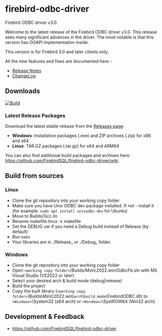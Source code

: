 # firebird-odbc-driver

Firebird ODBC driver v3.0

Welcome to the latest release of the Firebird ODBC driver v3.0. This release
sees many significant advances in the driver.
The most notable is that this version has OOAPI implementation inside.

This version is for Firebird 3.0 and later clients only.

All the new features and fixes are documented here - 
* [Release Notes](https://html-preview.github.io/?url=https://github.com/FirebirdSQL/firebird-odbc-driver/blob/master/Install/ReleaseNotes_v3.0.html)
* [ChangeLog](https://raw.githubusercontent.com/FirebirdSQL/firebird-odbc-driver/master/ChangeLog_v3.0)

## Downloads

[![Build](https://github.com/FirebirdSQL/firebird-odbc-driver/actions/workflows/build.yml/badge.svg)](https://github.com/FirebirdSQL/firebird-odbc-driver/actions/workflows/build.yml)

### Latest Release Packages
Download the latest stable release from the [Releases page](https://github.com/FirebirdSQL/firebird-odbc-driver/releases/latest):

* **Windows**: Installation packages (.exe) and ZIP archives (.zip) for x86 and x64
* **Linux**: TAR.GZ packages (.tar.gz) for x64 and ARM64

You can also find additional build packages and archives here: https://github.com/FirebirdSQL/firebird-odbc-driver/wiki


## Build from sources

### Linux
* Clone the git repository into your working copy folder
* Make sure you have Unix ODBC dev package installed. If not - install it (for example: `sudo apt install unixodbc-dev` for Ubuntu)
* Move to Builds/Gcc.lin
* Rename makefile.linux -> makefile
* Set the DEBUG var if you need a Debug build instead of Release (by default)
* Run `make`
* Your libraries are in ./Release_<arch> or ./Debug_<arch> folder.

### Windows
* Clone the git repository into your working copy folder
* Open `<working copy folder>`/Builds/MsVc2022.win/OdbcFb.sln with MS Visual Studio (VS2022 or later)
* Select your desired arch & build mode (debug|release)
* Build the project
* Copy the built library (`<working copy folder>`\Builds\MsVc2022.win\\`arch`\\`build_mode`\FirebirdODBC.dll) to `<Windows>`\System32 (x64 arch) or `<Windows>`\SysWOW64 (Win32 arch)

## Development & Feedback

- https://github.com/FirebirdSQL/firebird-odbc-driver

